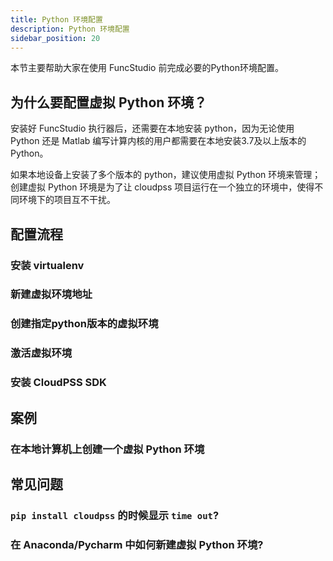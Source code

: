 ```yaml
---
title: Python 环境配置
description: Python 环境配置
sidebar_position: 20
---
```


本节主要帮助大家在使用 FuncStudio 前完成必要的Python环境配置。

## 为什么要配置虚拟 Python 环境？

安装好 FuncStudio 执行器后，还需要在本地安装 python，因为无论使用 Python 还是 Matlab 编写计算内核的用户都需要在本地安装3.7及以上版本的 Python。

如果本地设备上安装了多个版本的 python，建议使用虚拟 Python 环境来管理； 创建虚拟 Python 环境是为了让 cloudpss 项目运行在一个独立的环境中，使得不同环境下的项目互不干扰。

## 配置流程

### 安装 virtualenv

### 新建虚拟环境地址

### 创建指定python版本的虚拟环境

### 激活虚拟环境

### 安装 CloudPSS SDK

## 案例

### 在本地计算机上创建一个虚拟 Python 环境

## 常见问题

### `pip install cloudpss` 的时候显示 `time out`?

### 在 Anaconda/Pycharm 中如何新建虚拟 Python 环境?